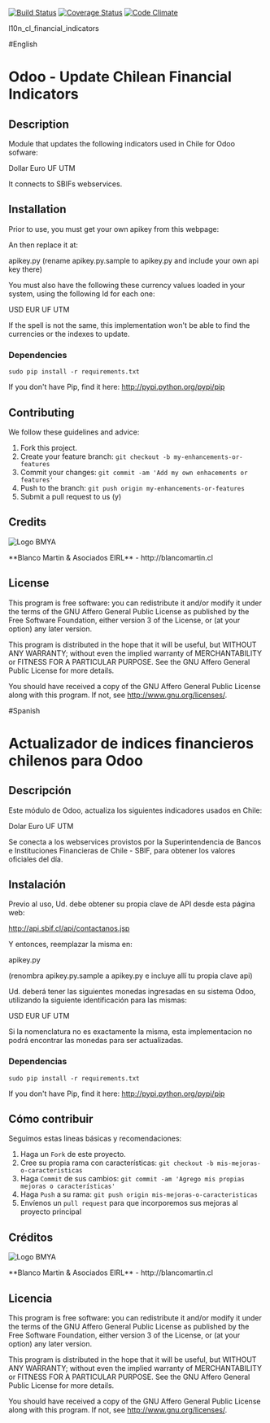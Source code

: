 [![Build Status](https://travis-ci.org/odoo-chile/l10n_cl_financial_indicators.svg)](https://travis-ci.org/odoo-chile/l10n_cl_financial_indicators)
[![Coverage Status](https://coveralls.io/repos/odoo-chile/l10n_cl_financial_indicators/badge.svg?branch=8.0&service=github)](https://coveralls.io/github/odoo-chile/l10n_cl_financial_indicators?branch=8.0)
[![Code Climate](https://codeclimate.com/github/odoo-chile/l10n_cl_financial_indicators/badges/gpa.svg)](https://codeclimate.com/github/odoo-chile/l10n_cl_financial_indicators)

l10n_cl_financial_indicators

#English

Odoo - Update Chilean Financial Indicators
==========================================

## Description

Module that updates the following indicators used in Chile for Odoo
sofware:

Dollar
Euro
UF
UTM

It connects to SBIFs webservices. 

## Installation

Prior to use, you must get your
own apikey from this webpage:

An then replace it at:

apikey.py
(rename apikey.py.sample to apikey.py and include your own api key there)

You must also have the following these currency values loaded in your 
system, using the following Id for each one:

USD
EUR
UF
UTM

If the spell is not the same, this implementation won't be able to find
the currencies or the indexes to update.
 
### Dependencies

    sudo pip install -r requirements.txt

If you don't have Pip, find it here: http://pypi.python.org/pypi/pip

## Contributing
We follow these guidelines and advice:

1. Fork this project.
2. Create your feature branch: `git checkout -b my-enhancements-or-features`
3. Commit your changes: `git commit -am 'Add my own enhacements or features'`
4. Push to the branch: `git push origin my-enhancements-or-features`
5. Submit a pull request to us (y)

## Credits
<p>
<img alt="Logo BMYA" src="http://subefotos.com/ver/?7dfbfb3c0dfdac8156aacb7fe4e04e3fo.png" />
</p>
**Blanco Martin & Asociados EIRL** - http://blancomartin.cl

## License

This program is free software: you can redistribute it and/or modify it under the terms of the GNU Affero General Public License as published by the Free Software Foundation, either version 3 of the License, or (at your option) any later version.

This program is distributed in the hope that it will be useful, but WITHOUT ANY WARRANTY; without even the implied warranty of MERCHANTABILITY or FITNESS FOR A PARTICULAR PURPOSE. See the GNU Affero General Public License for more details.

You should have received a copy of the GNU Affero General Public License along with this program. If not, see http://www.gnu.org/licenses/.

#Spanish

Actualizador de indices financieros chilenos para Odoo
======================================================

## Descripción

Este módulo de Odoo, actualiza los siguientes indicadores usados en Chile:

Dolar
Euro
UF
UTM

Se conecta a los webservices provistos por la Superintendencia de Bancos
e Instituciones Financieras de Chile - SBIF, para obtener los valores 
oficiales del día.

## Instalación

Previo al uso, Ud. debe obtener su propia clave de API
desde esta página web:

http://api.sbif.cl/api/contactanos.jsp

Y entonces, reemplazar la misma en:

apikey.py

(renombra apikey.py.sample a apikey.py e incluye allí tu propia clave api)

Ud. deberá tener las siguientes monedas ingresadas en su sistema Odoo,
utilizando la siguiente identificación para las mismas:

USD
EUR
UF
UTM

Si la nomenclatura no es exactamente la misma, esta implementacion
no podrá encontrar las monedas para ser actualizadas.
 
### Dependencias

    sudo pip install -r requirements.txt

If you don't have Pip, find it here: http://pypi.python.org/pypi/pip

## Cómo contribuir
Seguimos estas lineas básicas y recomendaciones:

1. Haga un `Fork` de este proyecto.
2. Cree su propia rama con características: `git checkout -b mis-mejoras-o-caracteristicas`
3. Haga `Commit` de sus cambios: `git commit -am 'Agrego mis propias mejoras o características'`
4. Haga `Push` a su rama: `git push origin mis-mejoras-o-caracteristicas`
5. Envíenos un `pull request` para que incorporemos sus mejoras al proyecto principal

## Créditos
<p>
<img alt="Logo BMYA" src="http://subefotos.com/ver/?7dfbfb3c0dfdac8156aacb7fe4e04e3fo.png" />
</p>
**Blanco Martin & Asociados EIRL** - http://blancomartin.cl

## Licencia

This program is free software: you can redistribute it and/or modify it under the terms of the GNU Affero General Public License as published by the Free Software Foundation, either version 3 of the License, or (at your option) any later version.

This program is distributed in the hope that it will be useful, but WITHOUT ANY WARRANTY; without even the implied warranty of MERCHANTABILITY or FITNESS FOR A PARTICULAR PURPOSE. See the GNU Affero General Public License for more details.

You should have received a copy of the GNU Affero General Public License along with this program. If not, see http://www.gnu.org/licenses/.
